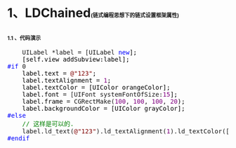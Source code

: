 <h1>1、LDChained<span style="font-size: 12px;">(链式编程思想下的链式设置框架属性)</span></h1>
<h2><span style="font-size: 12px;">1.1 、代码演示</span></h2>
<div class="cnblogs_code">
<pre>    UILabel *label = [UILabel <span style="color: #0000ff;">new</span><span style="color: #000000;">];
    [self.view addSubview:label];
</span><span style="color: #0000ff;">#if</span> 0<span style="color: #000000;">
    label.text </span>= <span style="color: #800000;">@"</span><span style="color: #800000;">123</span><span style="color: #800000;">"</span><span style="color: #000000;">;
    label.textAlignment </span>= <span style="color: #800080;">1</span><span style="color: #000000;">;
    label.textColor </span>=<span style="color: #000000;"> [UIColor orangeColor];
    label.font </span>= [UIFont systemFontOfSize:<span style="color: #800080;">15</span><span style="color: #000000;">];
    label.frame </span>= CGRectMake(<span style="color: #800080;">100</span>, <span style="color: #800080;">100</span>, <span style="color: #800080;">100</span>, <span style="color: #800080;">20</span><span style="color: #000000;">);
    label.backgroundColor </span>=<span style="color: #000000;"> [UIColor grayColor];
</span><span style="color: #0000ff;">#else</span>
    <span style="color: #008000;">//</span><span style="color: #008000;"> 这样是可以的.</span>
    label.ld_text(<span style="color: #800000;">@"</span><span style="color: #800000;">123</span><span style="color: #800000;">"</span>).ld_textAlignment(<span style="color: #800080;">1</span>).ld_textColor([UIColor orangeColor]).ld_font([UIFont systemFontOfSize:<span style="color: #800080;">15</span>]).ld_frame(CGRectMake(<span style="color: #800080;">100</span>, <span style="color: #800080;">100</span>, <span style="color: #800080;">100</span>, <span style="color: #800080;">20</span><span style="color: #000000;">)).ld_backgroundColor([UIColor grayColor]);
</span><span style="color: #0000ff;">#endif</span></pre>
</div>
<p>&nbsp;</p>
